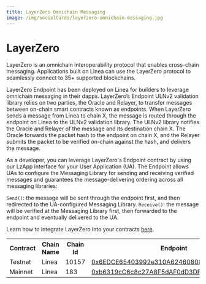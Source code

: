 ```yaml
---
title: LayerZero Omnichain Messaging
image: /img/socialCards/layerzero-omnichain-messaging.jpg
---
```


# LayerZero

LayerZero is an omnichain interoperability protocol that enables cross-chain messaging. Applications built on Linea can use the LayerZero protocol to seamlessly connect to 35+ supported blockchains.

LayerZero Endpoint has been deployed on Linea for builders to leverage omnichain messaging in their dapps. LayerZero’s Endpoint ULNv2 validation library relies on two parties, the Oracle and Relayer, to transfer messages between on-chain smart contracts known as endpoints. When LayerZero sends a message from Linea to chain X, the message is routed through the endpoint on Linea to the ULNv2 validation library. The ULNv2 library notifies the Oracle and Relayer of the message and its destination chain X. The Oracle forwards the packet hash to the endpoint on chain X, and the Relayer submits the packet to be verified on-chain against the hash, and delivers the message.

As a developer, you can leverage LayerZero's Endpoint contract by using our LzApp interface for your User Application (UA). The Endpoint allows UAs to configure the Messaging Library for sending and receiving verified messages and guarantees the message-delivering ordering across all messaging libraries:

`Send()`: the message will be sent through the endpoint first, and then redirected to the UA-configured Messaging Library. `Receive()`: the message will be verified at the Messaging Library first, then forwarded to the endpoint and eventually delivered to the UA.

Learn how to integrate LayerZero into your contracts [here](https://layerzero.gitbook.io/docs/).

<table>
  <tbody>
    <tr>
      <th>Contract</th>
      <th>Chain Name</th>
      <th>Chain Id</th>
      <th>Endpoint</th>
    </tr>
    <tr>
      <td>Testnet</td>
      <td>Linea</td>
      <td>10157</td>
      <td>
        <a href="https://sepolia.lineascan.build/address/0x6EDCE65403992e310A62460808c4b910D972f10f">
          0x6EDCE65403992e310A62460808c4b910D972f10f
        </a>
      </td>
    </tr>
    <tr>
      <td>Mainnet</td>
      <td>Linea</td>
      <td>183</td>
      <td>
        <a href="https://lineascan.build/address/0xb6319cC6c8c27A8F5dAF0dD3DF91EA35C4720dd7">
          0xb6319cC6c8c27A8F5dAF0dD3DF91EA35C4720dd7
        </a>
      </td>
    </tr>
  </tbody>
</table>

